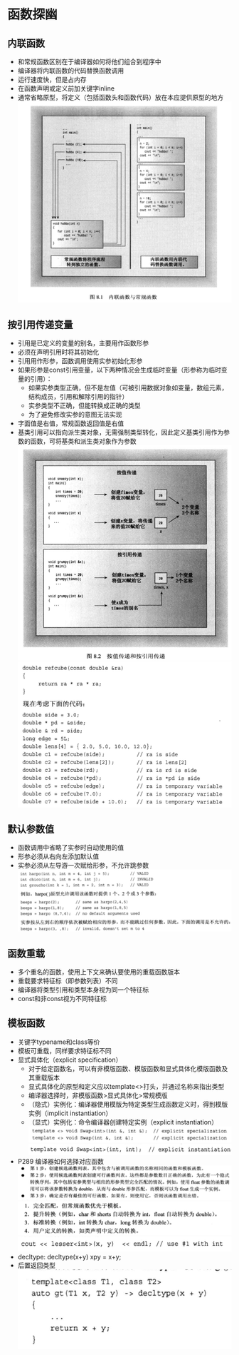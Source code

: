 # 函数探幽

## 内联函数
- 和常规函数区别在于编译器如何将他们组合到程序中
- 编译器将内联函数的代码替换函数调用
- 运行速度快，但是占内存
- 在函数声明或定义前加关键字inline
- 通常省略原型，将定义（包括函数头和函数代码）放在本应提供原型的地方
![内联](./inline.png)
## 按引用传递变量
- 引用是已定义的变量的别名，主要用作函数形参
- 必须在声明引用时将其初始化
- 引用用作形参，函数调用使用实参初始化形参
- 如果形参是const引用变量，以下两种情况会生成临时变量（形参称为临时变量的引用）：
    - 如果实参类型正确，但不是左值（可被引用数据对象如变量，数组元素，结构成员，引用和解除引用的指针）
    - 实参类型不正确，但能转换成正确的类型
    - 为了避免修改实参的意图无法实现
- 字面值是右值，常规函数返回值是右值
- 基类引用可以指向派生类对象，无需强制类型转化，因此定义基类引用作为参数的函数，可将基类和派生类对象作为参数
![引用](./reference.png)
![引用2](./ref2.png)
## 默认参数值
- 函数调用中省略了实参时自动使用的值
- 形参必须从右向左添加默认值
- 实参必须从左导游一次赋给形参，不允许跳参数
![默认参数](./default.png)
## 函数重载
- 多个重名的函数，使用上下文来确认要使用的重载函数版本
- 重载要求特征标（即参数列表）不同
- 编译器将类型引用和类型本身视为同一个特征标
- const和非const视为不同特征标
## 模板函数
- 关键字typename和class等价
- 模板可重载，同样要求特征标不同
- 显式具体化（explicit specification）
    - 对于给定函数名，可以有非模版函数、模版函数和显式具体化模版函数及其重载版本
    - 显式具体化的原型和定义应以template<>打头，并通过名称来指出类型
    - 编译器选择时，非模版函数>显式具体化>常规模版
    - （隐式）实例化：编译器使用模版为特定类型生成函数定义时，得到模版实例（implicit instantiation）
    - （显式）实例化：命令编译器创建特定实例（explicit instantiation）
![显式具体化](./explicitspec.png)
![显式实例化](./explicitins.png)
- P289 编译器如何选择对应函数
![process](./process.png)
![match](./match.png)
![selfchoose](./selfchoose.png)
- decltype: decltype(x+y) xpy = x+y;
- 后置返回类型
![declereturn](./declereturn.png)
